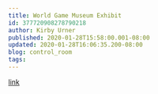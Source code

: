 ```yaml
---
title: World Game Museum Exhibit
id: 377720908278790218
author: Kirby Urner
published: 2020-01-28T15:58:00.001-08:00
updated: 2020-01-28T16:06:35.200-08:00
blog: control_room
tags: 
---
```


[](https://blogger.googleusercontent.com/img/b/R29vZ2xl/AVvXsEifmp38vTgFFaNynQrcBlNnCSRph55TN9hyr9hIqDwJL-0_97MaTr662CJpnouDctNhZ6dCc6jJDR3TjqWIq2hKpXOT8hbMrHey6uDlEKdbWEzo1BjuEiGearPwgbEbGffq76Xb/s1600/49456841828_dc3bc6d97d_o.jpg)
[link](https://books.google.com/books?id=7bzPDQAAQBAJ&lpg=PA74&ots=Z6pB07NwDh&dq=%22grunch%20of%20giants%22%20%22bankrupt%20and%20extinct%22&pg=PA74#v=onepage&q&f=false)